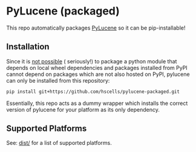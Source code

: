 # PyLucene (packaged)

This repo automatically packages [PyLucene](https://lucene.apache.org/pylucene/) so it can be pip-installable!

## Installation

Since it is [not possible](https://921kiyo.com/python-packaging-edge-cases/) (
seriously!) to package a python module that depends on local wheel dependencies and packages installed from PyPI cannot
depend on packages which are not also hosted on PyPI, pylucene can only be installed from this repository:

```bash
pip install git+https://github.com/hscells/pylucene-packaged.git
```

Essentially, this repo acts as a dummy wrapper which installs the correct version of pylucene for your platform as its
only dependency.

## Supported Platforms

See: [dist/](dist/) for a list of supported platforms.